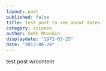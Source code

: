```yaml
---
layout: post
published: false
title: Test post to see about dates
category: science
author: Seth Mnookin
displaydate: "1972-03-25"
date: "2013-08-24"
---
```


test post w/content